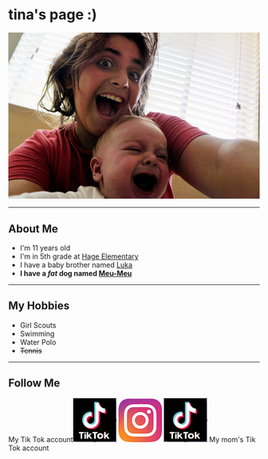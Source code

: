 # tina's page :)

![](images/Tina2.PNG)

*****

## About Me
- I'm 11 years old
- I'm in 5th grade at [Hage Elementary](https://www.sandiegounified.org/schools/hage)
- I have a baby brother named [Luka](images/Tina.PNG)
- **I have a _fat_ dog named [Meu-Meu](images/meumeu.PNG)**

*****

## My Hobbies
- Girl Scouts
- Swimming
- Water Polo
- ~~Tennis~~

*****

## Follow Me
My Tik Tok account[![](images/tiktok.PNG)](https://www.tiktok.com/@bebegorda) 
[![](images/instagram.PNG)](https://www.instagram.com/tina.davitiani/)
[![](images/tiktok.PNG)](https://www.tiktok.com/@tiktoksfrommom) My mom's Tik Tok account
